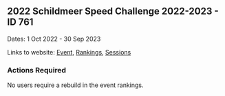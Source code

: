 ## 2022 Schildmeer Speed Challenge 2022-2023 - ID 761

Dates: 1 Oct 2022 - 30 Sep 2023

Links to website: [Event](https://www.gps-speedsurfing.com/default.aspx?mnu=event&val=761), [Rankings](https://www.gps-speedsurfing.com/default.aspx?mnu=eventranking&val=761), [Sessions](https://www.gps-speedsurfing.com/default.aspx?mnu=eventsessions&val=761)

### Actions Required

No users require a rebuild in the event rankings.

